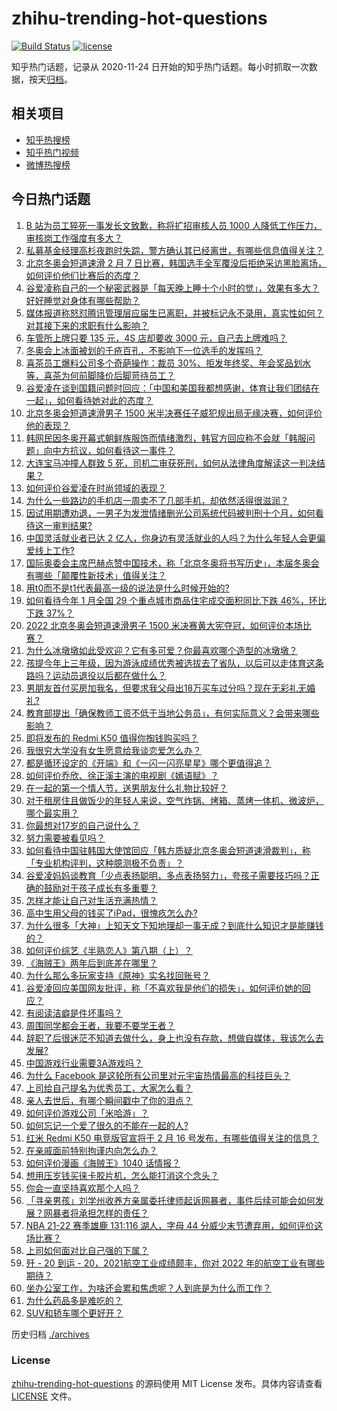 # zhihu-trending-hot-questions

[![Build Status](https://github.com/justjavac/zhihu-trending-hot-questions/workflows/ci/badge.svg?branch=master)](https://github.com/justjavac/zhihu-trending-hot-questions/actions)
[![license](https://img.shields.io/github/license/justjavac/zhihu-trending-hot-questions)](https://github.com/justjavac/zhihu-trending-hot-questions/blob/master/LICENSE)

知乎热门话题，记录从 2020-11-24 日开始的知乎热门话题。每小时抓取一次数据，按天[归档](./archives)。

## 相关项目

- [知乎热搜榜](https://github.com/justjavac/zhihu-trending-top-search)
- [知乎热门视频](https://github.com/justjavac/zhihu-trending-hot-video)
- [微博热搜榜](https://github.com/justjavac/weibo-trending-hot-search)

## 今日热门话题

<!-- BEGIN -->
<!-- 最后更新时间 Thu Feb 10 2022 01:20:26 GMT+0800 (China Standard Time) -->

1. [B 站为员工猝死一事发长文致歉，称将扩招审核人员 1000 人降低工作压力，审核岗工作强度有多大？](https://www.zhihu.com/question/515463666)
1. [私募基金经理高杉夜跑时失踪，警方确认其已经离世，有哪些信息值得关注？](https://www.zhihu.com/question/515363030)
1. [北京冬奥会短道速滑 2 月 7 日比赛，韩国选手全军覆没后拒绝采访黑脸离场，如何评价他们比赛后的态度？](https://www.zhihu.com/question/515332319)
1. [谷爱凌称自己的一个秘密武器是「每天晚上睡十个小时的觉」，效果有多大？好好睡觉对身体有哪些帮助？](https://www.zhihu.com/question/515359532)
1. [媒体报道称怒怼腾讯管理层应届生已离职，并被标记永不录用，真实性如何？对其接下来的求职有什么影响？](https://www.zhihu.com/question/515334742)
1. [车管所上牌只要 135 元，4S 店却要收 3000 元，自己去上牌难吗？](https://www.zhihu.com/question/332129046)
1. [冬奥会上冰面被划的千疮百孔，不影响下一位选手的发挥吗？](https://www.zhihu.com/question/514693761)
1. [喜茶员工爆料公司多个奇葩操作：裁员 30%、拒发年终奖、年会奖品划水等，喜茶为何前脚降价后脚苛待员工？](https://www.zhihu.com/question/513962750)
1. [谷爱凌在谈到国籍问题时回应：「中国和美国我都想感谢，体育让我们团结在一起」，如何看待她对此的态度？](https://www.zhihu.com/question/515466392)
1. [北京冬奥会短道速滑男子 1500 米半决赛任子威犯规出局无缘决赛，如何评价他的表现？](https://www.zhihu.com/question/515606332)
1. [韩网民因冬奥开幕式朝鲜族服饰而情绪激烈，韩官方回应称不会就「韩服问题」向中方抗议，如何看待这一事件？](https://www.zhihu.com/question/515557157)
1. [大连宝马冲撞人群致 5 死，司机二审获死刑，如何从法律角度解读这一判决结果？](https://www.zhihu.com/question/515545591)
1. [如何评价谷爱凌在时尚领域的表现？](https://www.zhihu.com/question/515373352)
1. [为什么一些路边的手机店一周卖不了几部手机，却依然活得很滋润？](https://www.zhihu.com/question/442804025)
1. [因试用期遭劝退，一男子为发泄情绪删光公司系统代码被判刑十个月，如何看待这一审判结果?](https://www.zhihu.com/question/515566834)
1. [中国灵活就业者已达 2 亿人，你身边有灵活就业的人吗？为什么年轻人会更偏爱线上工作?](https://www.zhihu.com/question/515556025)
1. [国际奥委会主席巴赫点赞中国技术，称「北京冬奥将书写历史」，本届冬奥会有哪些「颠覆性新技术」值得关注？](https://www.zhihu.com/question/515390706)
1. [用t0而不是t1代表最高一级的说法是什么时候开始的?](https://www.zhihu.com/question/514742906)
1. [如何看待今年 1 月全国 29 个重点城市商品住宅成交面积同比下跌 46%，环比下跌 37%？](https://www.zhihu.com/question/515381264)
1. [2022 北京冬奥会短道速滑男子 1500 米决赛黄大宪夺冠，如何评价本场比赛？](https://www.zhihu.com/question/515631515)
1. [为什么冰墩墩如此受欢迎？它有多可爱？你最喜欢哪个造型的冰墩墩？](https://www.zhihu.com/question/515095104)
1. [孩提今年上三年级，因为游泳成绩优秀被选拔去了省队，以后可以走体育这条路吗？运动员退役以后都在做什么？](https://www.zhihu.com/question/504961753)
1. [男朋友首付买房加我名，但要求我父母出18万买车过分吗？现在无彩礼无婚礼?](https://www.zhihu.com/question/515315116)
1. [教育部提出「确保教师工资不低于当地公务员」，有何实际意义？会带来哪些影响？](https://www.zhihu.com/question/515512184)
1. [即将发布的 Redmi K50 值得你掏钱购买吗？](https://www.zhihu.com/question/513282041)
1. [我很穷大学没有女生愿意给我谈恋爱怎么办？](https://www.zhihu.com/question/513274115)
1. [都是循环设定的《开端》和《一闪一闪亮星星》哪个更值得追？](https://www.zhihu.com/question/513918288)
1. [如何评价乔欣、徐正溪主演的电视剧《嫣语赋》？](https://www.zhihu.com/question/514905796)
1. [在一起的第一个情人节，送男朋友什么礼物比较好？](https://www.zhihu.com/question/442756795)
1. [对于租房住且做饭少的年轻人来说，空气炸锅、烤箱、蒸烤一体机、微波炉，哪个最实用？](https://www.zhihu.com/question/515562533)
1. [你最想对17岁的自己说什么？](https://www.zhihu.com/question/513722068)
1. [努力需要被看见吗？](https://www.zhihu.com/question/514300258)
1. [如何看待中国驻韩国大使馆回应「韩方质疑北京冬奥会短道速滑裁判」，称「专业机构评判，这种臆测极不负责」？](https://www.zhihu.com/question/515596314)
1. [谷爱凌妈妈谈教育「少点表扬聪明，多点表扬努力」，夸孩子需要技巧吗？正确的鼓励对于孩子成长有多重要？](https://www.zhihu.com/question/515368798)
1. [怎样才能让自己对生活充满热情？](https://www.zhihu.com/question/515619219)
1. [高中生用父母的钱买了iPad，很愧疚怎么办?](https://www.zhihu.com/question/515454741)
1. [为什么很多「大神」上知天文下知地理却一事无成？到底什么知识才是能赚钱的？](https://www.zhihu.com/question/514714152)
1. [如何评价综艺《半熟恋人》第八期（上）？](https://www.zhihu.com/question/515416049)
1. [《海贼王》两年后到底差在哪里？](https://www.zhihu.com/question/426976481)
1. [为什么那么多玩家支持《原神》实名找回账号？](https://www.zhihu.com/question/514452563)
1. [谷爱凌回应美国网友批评，称「不喜欢我是他们的损失」，如何评价她的回应？](https://www.zhihu.com/question/515510960)
1. [有阅读洁癖是件坏事吗？](https://www.zhihu.com/question/515513677)
1. [周围同学都会王者，我要不要学王者？](https://www.zhihu.com/question/515362904)
1. [辞职了后很迷茫不知道去做什么，身上也没有存款，想做自媒体，我该怎么去发展?](https://www.zhihu.com/question/514212919)
1. [中国游戏行业需要3A游戏吗？](https://www.zhihu.com/question/510020670)
1. [为什么 Facebook 是这轮所有公司里对元宇宙热情最高的科技巨头？](https://www.zhihu.com/question/500143830)
1. [上司给自己提名为优秀员工，大家怎么看？](https://www.zhihu.com/question/511620555)
1. [亲人去世后，有哪个瞬间戳中了你的泪点？](https://www.zhihu.com/question/357760153)
1. [如何评价游戏公司「米哈游」？](https://www.zhihu.com/question/340486479)
1. [如何忘记一个爱了很久的不能在一起的人?](https://www.zhihu.com/question/514615437)
1. [红米 Redmi K50 电竞版官宣将于 2 月 16 号发布，有哪些值得关注的信息？](https://www.zhihu.com/question/515521514)
1. [在亲戚面前特别拘谨内向怎么办？](https://www.zhihu.com/question/267266038)
1. [如何评价漫画《海贼王》1040 话情报？](https://www.zhihu.com/question/515517836)
1. [想用压岁钱买徕卡胶片机，怎么能打消这个念头？](https://www.zhihu.com/question/514577741)
1. [你会一直坚持喜欢那个人吗？](https://www.zhihu.com/question/514362028)
1. [「寻亲男孩」刘学州收养方亲属委托律师起诉网暴者，事件后续可能会如何发展？网暴者将承担怎样的责任？](https://www.zhihu.com/question/515374224)
1. [NBA 21-22 赛季雄鹿 131:116 湖人，字母 44 分威少末节遭弃用，如何评价这场比赛？](https://www.zhihu.com/question/515519374)
1. [上司如何面对比自己强的下属？](https://www.zhihu.com/question/513996117)
1. [歼 - 20 到运 - 20，2021航空工业成绩颇丰，你对 2022 年的航空工业有哪些期待？](https://www.zhihu.com/question/515205411)
1. [坐办公室工作，为啥还会累和焦虑呢？人到底是为什么而工作？](https://www.zhihu.com/question/514746247)
1. [为什么药品多是难吃的？](https://www.zhihu.com/question/514867538)
1. [SUV和轿车哪个更好开？](https://www.zhihu.com/question/511138544)

<!-- END -->

历史归档 [./archives](./archives)

### License

[zhihu-trending-hot-questions](https://github.com/justjavac/zhihu-trending-hot-questions)
的源码使用 MIT License 发布。具体内容请查看 [LICENSE](./LICENSE) 文件。
